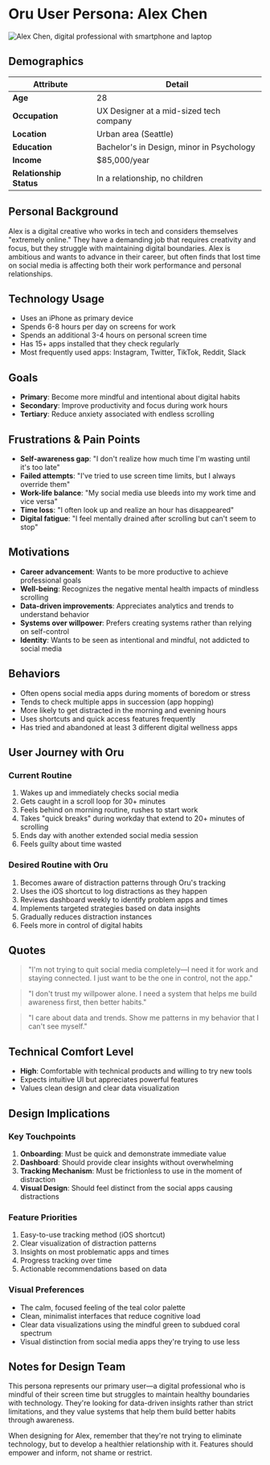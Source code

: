 # Oru User Persona: Alex Chen

![Alex Chen, digital professional with smartphone and laptop](https://via.placeholder.com/400x320)

## Demographics
| Attribute | Detail |
|-----------|--------|
| **Age** | 28 |
| **Occupation** | UX Designer at a mid-sized tech company |
| **Location** | Urban area (Seattle) |
| **Education** | Bachelor's in Design, minor in Psychology |
| **Income** | $85,000/year |
| **Relationship Status** | In a relationship, no children |

## Personal Background
Alex is a digital creative who works in tech and considers themselves "extremely online." They have a demanding job that requires creativity and focus, but they struggle with maintaining digital boundaries. Alex is ambitious and wants to advance in their career, but often finds that lost time on social media is affecting both their work performance and personal relationships.

## Technology Usage
- Uses an iPhone as primary device
- Spends 6-8 hours per day on screens for work
- Spends an additional 3-4 hours on personal screen time
- Has 15+ apps installed that they check regularly
- Most frequently used apps: Instagram, Twitter, TikTok, Reddit, Slack

## Goals
- **Primary**: Become more mindful and intentional about digital habits
- **Secondary**: Improve productivity and focus during work hours
- **Tertiary**: Reduce anxiety associated with endless scrolling

## Frustrations & Pain Points
- **Self-awareness gap**: "I don't realize how much time I'm wasting until it's too late"
- **Failed attempts**: "I've tried to use screen time limits, but I always override them"
- **Work-life balance**: "My social media use bleeds into my work time and vice versa"
- **Time loss**: "I often look up and realize an hour has disappeared"
- **Digital fatigue**: "I feel mentally drained after scrolling but can't seem to stop"

## Motivations
- **Career advancement**: Wants to be more productive to achieve professional goals
- **Well-being**: Recognizes the negative mental health impacts of mindless scrolling
- **Data-driven improvements**: Appreciates analytics and trends to understand behavior
- **Systems over willpower**: Prefers creating systems rather than relying on self-control
- **Identity**: Wants to be seen as intentional and mindful, not addicted to social media

## Behaviors
- Often opens social media apps during moments of boredom or stress
- Tends to check multiple apps in succession (app hopping)
- More likely to get distracted in the morning and evening hours
- Uses shortcuts and quick access features frequently
- Has tried and abandoned at least 3 different digital wellness apps

## User Journey with Oru

### Current Routine
1. Wakes up and immediately checks social media
2. Gets caught in a scroll loop for 30+ minutes
3. Feels behind on morning routine, rushes to start work
4. Takes "quick breaks" during workday that extend to 20+ minutes of scrolling
5. Ends day with another extended social media session
6. Feels guilty about time wasted

### Desired Routine with Oru
1. Becomes aware of distraction patterns through Oru's tracking
2. Uses the iOS shortcut to log distractions as they happen
3. Reviews dashboard weekly to identify problem apps and times
4. Implements targeted strategies based on data insights
5. Gradually reduces distraction instances
6. Feels more in control of digital habits

## Quotes
> "I'm not trying to quit social media completely—I need it for work and staying connected. I just want to be the one in control, not the app."

> "I don't trust my willpower alone. I need a system that helps me build awareness first, then better habits."

> "I care about data and trends. Show me patterns in my behavior that I can't see myself."

## Technical Comfort Level
- **High**: Comfortable with technical products and willing to try new tools
- Expects intuitive UI but appreciates powerful features
- Values clean design and clear data visualization

## Design Implications

### Key Touchpoints
1. **Onboarding**: Must be quick and demonstrate immediate value
2. **Dashboard**: Should provide clear insights without overwhelming
3. **Tracking Mechanism**: Must be frictionless to use in the moment of distraction
4. **Visual Design**: Should feel distinct from the social apps causing distractions

### Feature Priorities
1. Easy-to-use tracking method (iOS shortcut)
2. Clear visualization of distraction patterns
3. Insights on most problematic apps and times
4. Progress tracking over time
5. Actionable recommendations based on data

### Visual Preferences
- The calm, focused feeling of the teal color palette
- Clean, minimalist interfaces that reduce cognitive load
- Clear data visualizations using the mindful green to subdued coral spectrum
- Visual distinction from social media apps they're trying to use less

## Notes for Design Team
This persona represents our primary user—a digital professional who is mindful of their screen time but struggles to maintain healthy boundaries with technology. They're looking for data-driven insights rather than strict limitations, and they value systems that help them build better habits through awareness.

When designing for Alex, remember that they're not trying to eliminate technology, but to develop a healthier relationship with it. Features should empower and inform, not shame or restrict.